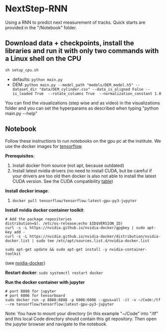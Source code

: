 # NextStep-RNN

Using a RNN to predict next measurement of tracks.
Quick starts are provided in the "/Notebook" folder.

## Download data + checkpoints, install the libraries and run it with only two commands with a Linux shell on the CPU

`sh setup_cpu.sh`

 - defaults: `python main.py`
 - DEM: `python main.py --model_path "models/DEM_model.h5" --dataset_dir "data/DEM_cylinder.csv" --data_is_aligned False --is_loaded True  --rotate_columns True  --normalization_constant 1.0`


You can find the visualizations (step wise and as video) in the visualizations folder and you can set the hyperparams as described when typing "python main.py --help"

## Notebook

Follow these instructions to run notebooks on the gpu pc at the institute.
We use the docker images for [tensorflow](https://www.tensorflow.org/install/docker).

**Prerequisites**:
1. Install docker from source (not apt, because outdated)
2. Install latest nvidia drivers (no need to install CUDA, but be careful if your drivers are too old then docker is also not able to install the latest CUDA version. See the CUDA compatibility [table](https://docs.nvidia.com/deploy/cuda-compatibility/index.html#binary-compatibility__table-toolkit-driver))

**Install docker image**:
1. `docker pull tensorflow/tensorflow:latest-gpu-py3-jupyter`

**Install nvidia docker container toolkit**:
```
# Add the package repositories
distribution=$(. /etc/os-release;echo $ID$VERSION_ID)
curl -s -L https://nvidia.github.io/nvidia-docker/gpgkey | sudo apt-key add -
curl -s -L https://nvidia.github.io/nvidia-docker/distribution/nvidia-docker.list | sudo tee /etc/apt/sources.list.d/nvidia-docker.list

sudo apt-get update && sudo apt-get install -y nvidia-container-toolkit
```
(see [nvidia-docker](https://github.com/NVIDIA/nvidia-docker))

**Restart docker**:
`sudo systemctl restart docker`

**Run the docker container with jupyter**
```
# port 8888 for jupyter
# port 6006 for tensorboard
sudo docker run -p 8888:8888 -p 6006:6006 --gpus=all -it -v ~/Code:/tf --rm tensorflow/tensorflow:latest-gpu-py3-jupyter
```

Note: You have to mount your directory (in this example "~/Code" into "/tf" and this local Code directory
should contain this git repository. Then open the jupyter browser and navigate to the notebook.

